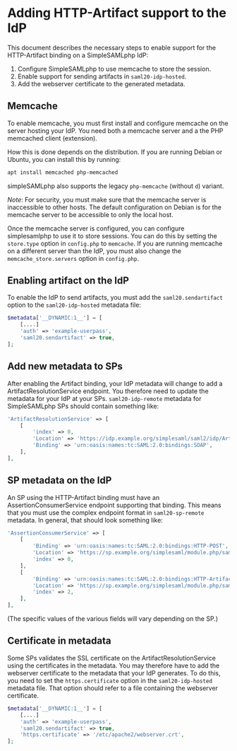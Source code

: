 # Adding HTTP-Artifact support to the IdP

This document describes the necessary steps to enable support for the HTTP-Artifact binding on a SimpleSAMLphp IdP:

1. Configure SimpleSAMLphp to use memcache to store the session.
2. Enable support for sending artifacts in `saml20-idp-hosted`.
3. Add the webserver certificate to the generated metadata.

## Memcache

To enable memcache, you must first install and configure memcache on the server hosting your IdP.
You need both a memcache server and a the PHP memcached client (extension).

How this is done depends on the distribution.
If you are running Debian or Ubuntu, you can install this by running:

```bash
apt install memcached php-memcached
```

simpleSAMLphp also supports the legacy `php-memcache` (without `d`) variant.

*Note*: For security, you must make sure that the memcache server is inaccessible to other hosts.
The default configuration on Debian is for the memcache server to be accessible to only the local host.

Once the memcache server is configured, you can configure simplesamlphp to use it to store sessions.
You can do this by setting the `store.type` option in `config.php` to `memcache`.
If you are running memcache on a different server than the IdP, you must also change the `memcache_store.servers` option in `config.php`.

## Enabling artifact on the IdP

To enable the IdP to send artifacts, you must add the `saml20.sendartifact` option to the `saml20-idp-hosted` metadata file:

```php
$metadata['__DYNAMIC:1__'] = [
    [....]
    'auth' => 'example-userpass',
    'saml20.sendartifact' => true,
];
```

## Add new metadata to SPs

After enabling the Artifact binding, your IdP metadata will change to add a ArtifactResolutionService endpoint.
You therefore need to update the metadata for your IdP at your SPs.
`saml20-idp-remote` metadata for SimpleSAMLphp SPs should contain something like:

```php
'ArtifactResolutionService' => [
    [
        'index' => 0,
        'Location' => 'https://idp.example.org/simplesaml/saml2/idp/ArtifactResolutionService.php',
        'Binding' => 'urn:oasis:names:tc:SAML:2.0:bindings:SOAP',
    ],
],
```

## SP metadata on the IdP

An SP using the HTTP-Artifact binding must have an AssertionConsumerService endpoint supporting that binding.
This means that you must use the complex endpoint format in `saml20-sp-remote` metadata.
In general, that should look something like:

```php
'AssertionConsumerService' => [
    [
        'Binding' => 'urn:oasis:names:tc:SAML:2.0:bindings:HTTP-POST',
        'Location' => 'https://sp.example.org/simplesaml/module.php/saml/sp/saml2-acs.php/default-sp',
        'index' => 0,
    ],
    [
        'Binding' => 'urn:oasis:names:tc:SAML:2.0:bindings:HTTP-Artifact',
        'Location' => 'https://sp.example.org/simplesaml/module.php/saml/sp/saml2-acs.php/default-sp',
        'index' => 2,
    ],
],
```

(The specific values of the various fields will vary depending on the SP.)

## Certificate in metadata

Some SPs validates the SSL certificate on the ArtifactResolutionService using the certificates in the metadata.
You may therefore have to add the webserver certificate to the metadata that your IdP generates.
To do this, you need to set the `https.certificate` option in the `saml20-idp-hosted` metadata file.
That option should refer to a file containing the webserver certificate.

```php
$metadata['__DYNAMIC:1__'] = [
    [....]
    'auth' => 'example-userpass',
    'saml20.sendartifact' => true,
    'https.certificate' => '/etc/apache2/webserver.crt',
];
```
